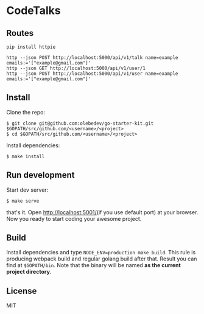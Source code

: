# CodeTalks

## Routes

```
pip install httpie
```

```
http --json POST http://localhost:5000/api/v1/talk name=example emails:='["example@gmail.com"]'
http --json GET http://localhost:5000/api/v1/user/1
http --json POST http://localhost:5000/api/v1/user name=example emails:='["example@gmail.com"]'
```

## Install

Clone the repo:

```
$ git clone git@github.com:olebedev/go-starter-kit.git $GOPATH/src/github.com/<username>/<project>
$ cd $GOPATH/src/github.com/<username>/<project>
```

Install dependencies:

```
$ make install
```

## Run development

Start dev server:

```
$ make serve
```

that's it. Open [http://localhost:5001/](http://localhost:5001/)(if you use default port) at your browser. Now you ready to start coding your awesome project.

## Build

Install dependencies and type `NODE_ENV=production make build`. This rule is producing webpack build and regular golang build after that. Result you can find at `$GOPATH/bin`. Note that the binary will be named **as the current project directory**.

## License
MIT
